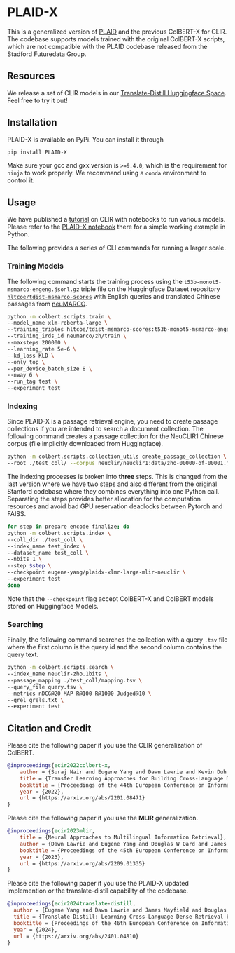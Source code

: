 # PLAID-X

This is a generalized version of [PLAID](https://github.com/stanford-futuredata/ColBERT) and the previous ColBERT-X for CLIR.
The codebase supports models trained with the original ColBERT-X scripts, which are not compatible with the PLAID codebase released from the Stadford Futuredata Group. 

## Resources

We release a set of CLIR models in our [Translate-Distill Huggingface Space](https://huggingface.co/collections/eugene-yang/translate-distill-658ccc3b38672a848bd53d74). 
Feel free to try it out! 

## Installation

PLAID-X is available on PyPi. You can install it through
```bash
pip install PLAID-X
```

Make sure your gcc and gxx version is `>=9.4.0`, which is the requirement for `ninja` to work properly.
We recommand using a `conda` environment to control it.

## Usage

We have published a [tutorial](https://github.com/hltcoe/clir-tutorial) on CLIR with notebooks to run various models. 
Please refer to the [PLAID-X notebook](https://colab.research.google.com/github/hltcoe/clir-tutorial/blob/main/notebooks/clir_tutorial_plaidx.ipynb) there for a simple working example in Python. 

The following provides a series of CLI commands for running a larger scale. 

### Training Models

The following command starts the training process using the `t53b-monot5-msmarco-engeng.jsonl.gz` triple file on the Huggingface Dataset repository [`hltcoe/tdist-msmarco-scores`](https://huggingface.co/datasets/hltcoe/tdist-msmarco-scores) with English queries and translated Chinese passages from [neuMARCO](https://ir-datasets.com/neumarco.html).

```bash
python -m colbert.scripts.train \
--model_name xlm-roberta-large \
--training_triples hltcoe/tdist-msmarco-scores:t53b-monot5-msmarco-engeng.jsonl.gz \
--training_irds_id neumarco/zh/train \
--maxsteps 200000 \
--learning_rate 5e-6 \
--kd_loss KLD \
--only_top \
--per_device_batch_size 8 \
--nway 6 \
--run_tag test \
--experiment test
```

### Indexing 

Since PLAID-X is a passage retrieval engine, you need to create passage collections if you are intended to search a document collection.
The following command creates a passage collection for the NeuCLIR1 Chinese corpus (file implicitly downloaded from Huggingface). 

```bash
python -m colbert.scripts.collection_utils create_passage_collection \
--root ./test_coll/ --corpus neuclir/neuclir1:data/zho-00000-of-00001.jsonl.gz
```

The indexing processes is broken into **three** steps. 
This is changed from the last version where we have two steps and also different from the original Stanford codebase where they combines everything into one Python call.
Separating the steps provides better allocation for the computation resources and avoid bad GPU reservation deadlocks between Pytorch and FAISS.

```bash
for step in prepare encode finalize; do
python -m colbert.scripts.index \
--coll_dir ./test_coll \
--index_name test_index \
--dataset_name test_coll \
--nbits 1 \
--step $step \
--checkpoint eugene-yang/plaidx-xlmr-large-mlir-neuclir \
--experiment test 
done
```
Note that the `--checkpoint` flag accept ColBERT-X and ColBERT models stored on Huggingface Models.

### Searching 

Finally, the following command searches the collection with a query `.tsv` file where the first column is the query id and the second column contains the query text. 

```bash
python -m colbert.scripts.search \
--index_name neuclir-zho.1bits \
--passage_mapping ./test_coll/mapping.tsv \
--query_file query.tsv \
--metrics nDCG@20 MAP R@100 R@1000 Judged@10 \
--qrel qrels.txt \
--experiment test
```

## Citation and Credit

Please cite the following paper if you use the CLIR generalization of ColBERT.
```bibtex
@inproceedings{ecir2022colbert-x,
	author = {Suraj Nair and Eugene Yang and Dawn Lawrie and Kevin Duh and Paul McNamee and Kenton Murray and James Mayfield and Douglas W. Oard},
	title = {Transfer Learning Approaches for Building Cross-Language Dense Retrieval Models},
	booktitle = {Proceedings of the 44th European Conference on Information Retrieval (ECIR)},
	year = {2022},
	url = {https://arxiv.org/abs/2201.08471}
}
```

Please cite the following paper if you use the **MLIR** generalization. 
```bibtex
@inproceedings{ecir2023mlir,
	title = {Neural Approaches to Multilingual Information Retrieval},
	author = {Dawn Lawrie and Eugene Yang and Douglas W Oard and James Mayfield},
	booktitle = {Proceedings of the 45th European Conference on Information Retrieval (ECIR)},
	year = {2023},
	url = {https://arxiv.org/abs/2209.01335}
}
```

Please cite the following paper if you use the PLAID-X updated implemention or the translate-distil capability of the codebase. 
```bibtex
@inproceedings{ecir2024translate-distill,
  author = {Eugene Yang and Dawn Lawrie and James Mayfield and Douglas W. Oard and Scott Miller},
  title = {Translate-Distill: Learning Cross-Language Dense Retrieval by Translation and Distillation},
  booktitle = {Proceedings of the 46th European Conference on Information Retrieval (ECIR)},
  year = {2024},
  url = {https://arxiv.org/abs/2401.04810}
}
```
